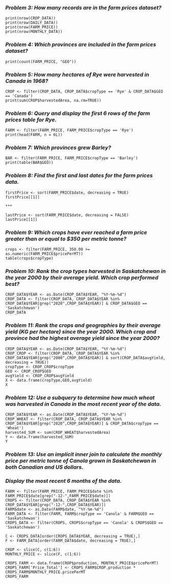 ### _Problem 3: How many records are in the farm prices dataset?_

    print(nrow(CROP_DATA))
    print(nrow(DAILY_DATA))
    print(nrow(FARM_PRICE))
    print(nrow(MONTHLY_DATA))
  
### _Problem 4: Which provinces are included in the farm prices dataset?_

    print(count(FARM_PRICE, "GEO"))
    
### _Problem 5: How many hectares of Rye were harvested in Canada in 1968?_

    CROP <- filter(CROP_DATA, CROP_DATA$cropType == 'Rye' & CROP_DATA$GEO == 'Canada')
    print(sum(CROP$harvestedArea, na.rm=TRUE))
    
### _Problem 6: Query and display the first 6 rows of the farm prices table for Rye._
    
    FARM <- filter(FARM_PRICE, FARM_PRICE$cropType == 'Rye')
    print(head(FARM, n = 6L))
    
### _Problem 7: Which provinces grew Barley?_

    BAR <- filter(FARM_PRICE, FARM_PRICE$cropType == 'Barley')
    print(table(BAR$GEO))

### _Problem 8: Find the first and last dates for the farm prices data._

    firstPrice <- sort(FARM_PRICE$date, decreasing = TRUE)
    firstPrice[[1]]
    
    ***
    
    lastPrice <- sort(FARM_PRICE$date, decreasing = FALSE)
    lastPrice[[1]]
    
### _Problem 9: Which crops have ever reached a farm price greater than or equal to $350 per metric tonne?_

    crops <- filter(FARM_PRICE, 350.00 >= as.numeric(FARM_PRICE$pricePerMT))
    table(crops$cropType)
    
### _Problem 10: Rank the crop types harvested in Saskatchewan in the year 2000 by their average yield. Which crop performed best?_

    CROP_DATA$YEAR <- as.Date(CROP_DATA$YEAR, "%Y-%m-%d")
    CROP_DATA <- filter(CROP_DATA, CROP_DATA$YEAR %in% CROP_DATA$YEAR[grep("2020",CROP_DATA$YEAR)] & CROP_DATA$GEO == 'Saskatchewan')
    CROP_DATA
    
### _Problem 11: Rank the crops and geographies by their average yield (KG per hectare) since the year 2000. Which crop and province had the highest average yield since the year 2000?_

    CROP_DATA$YEAR <- as.Date(CROP_DATA$YEAR, "%Y-%m-%d")
    CROP_CROP <- filter(CROP_DATA, CROP_DATA$YEAR %in% CROP_DATA$YEAR[grep("2000",CROP_DATA$YEAR)] & sort(CROP_DATA$avgYield, decreasing = TRUE))
    cropType <- CROP_CROP$cropType
    GEO <- CROP_CROP$GEO
    avgYield <- CROP_CROP$avgYield
    X <- data.frame(cropType,GEO,avgYield)
    X

### _Problem 12: Use a subquery to determine how much wheat was harvested in Canada in the most recent year of the data._

    CROP_DATA$YEAR <- as.Date(CROP_DATA$YEAR, "%Y-%m-%d")
    CROP_WHEAT <- filter(CROP_DATA, CROP_DATA$YEAR %in% CROP_DATA$YEAR[grep("2020",CROP_DATA$YEAR)] & CROP_DATA$cropType == 'Wheat')
    harvested_SUM <- sum(CROP_WHEAT$harvestedArea)
    Y <- data.frame(harvested_SUM)
    Y
    
### _Problem 13: Use an implicit inner join to calculate the monthly price per metric tonne of Canola grown in Saskatchewan in both Canadian and US dollars._
### _Display the most recent 6 months of the data._

    FARM <- filter(FARM_PRICE, FARM_PRICE$date %in% FARM_PRICE$date[grep("-12-",FARM_PRICE$date)])
    CROPS <- filter(CROP_DATA, CROP_DATA$YEAR %in% CROP_DATA$YEAR[grep("-12-",CROP_DATA$YEAR)])
    FARM$date <- as.Date(FARM$date, "%Y-%m-%d")
    FARM_DATA <- filter(FARM, FARM$cropType == 'Canola' & FARM$GEO == 'Saskatchewan')
    CROPS_DATA <- filter(CROPS, CROPS$cropType == 'Canola' & CROPS$GEO == 'Saskatchewan')

    C <- CROPS_DATA[order(CROPS_DATA$YEAR, decreasing = TRUE),]
    F <- FARM_DATA[order(FARM_DATA$date, decreasing = TRUE),]

    CROP <- slice(C, c(1:6))
    MONTHLY_PRICE <- slice(F, c(1:6))

    CROPS_FARM <- data.frame(CROP$production, MONTHLY_PRICE$pricePerMT)
    CROPS_FARM['Price_Total'] <- CROPS_FARM$CROP.production * CROPS_FARM$MONTHLY_PRICE.pricePerMT
    CROPS_FARM
